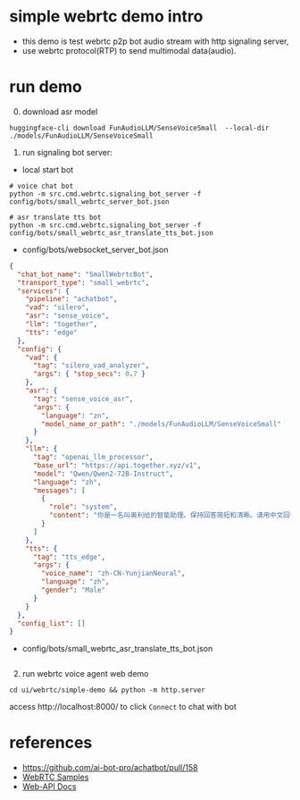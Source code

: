# simple webrtc demo intro
- this demo is test webrtc p2p bot audio stream with http signaling server, 
- use webrtc protocol(RTP) to send multimodal data(audio).

# run demo
0. download asr model
```shell
huggingface-cli download FunAudioLLM/SenseVoiceSmall  --local-dir ./models/FunAudioLLM/SenseVoiceSmall 
```
1. run signaling bot server:
- local start bot
```shell
# voice chat bot
python -m src.cmd.webrtc.signaling_bot_server -f config/bots/small_webrtc_server_bot.json

# asr translate tts bot
python -m src.cmd.webrtc.signaling_bot_server -f config/bots/small_webrtc_asr_translate_tts_bot.json
```
- config/bots/websocket_server_bot.json
```json
{
  "chat_bot_name": "SmallWebrtcBot",
  "transport_type": "small_webrtc",
  "services": {
    "pipeline": "achatbot",
    "vad": "silero",
    "asr": "sense_voice",
    "llm": "together",
    "tts": "edge"
  },
  "config": {
    "vad": {
      "tag": "silero_vad_analyzer",
      "args": { "stop_secs": 0.7 }
    },
    "asr": {
      "tag": "sense_voice_asr",
      "args": {
        "language": "zn",
        "model_name_or_path": "./models/FunAudioLLM/SenseVoiceSmall"
      }
    },
    "llm": {
      "tag": "openai_llm_processor",
      "base_url": "https://api.together.xyz/v1",
      "model": "Qwen/Qwen2-72B-Instruct",
      "language": "zh",
      "messages": [
        {
          "role": "system",
          "content": "你是一名叫奥利给的智能助理。保持回答简短和清晰。请用中文回答。"
        }
      ]
    },
    "tts": {
      "tag": "tts_edge",
      "args": {
        "voice_name": "zh-CN-YunjianNeural",
        "language": "zh",
        "gender": "Male"
      }
    }
  },
  "config_list": []
}
```
- config/bots/small_webrtc_asr_translate_tts_bot.json
```json

```

2. run webrtc voice agent web demo
```shell
cd ui/webrtc/simple-demo && python -m http.server
```
access http://localhost:8000/  to click `Connect` to chat with bot


# references
- https://github.com/ai-bot-pro/achatbot/pull/158
- [WebRTC Samples](https://webrtc.github.io/samples)
- [Web-API Docs](https://developer.mozilla.org/en-US/docs/Web/API)
